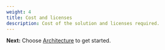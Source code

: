 ```yaml
---
weight: 4
title: Cost and licenses
description: Cost of the solution and licenses required.
---
```


<partner cost>

<AWS Service cost>

<Any other costs>

<Partner license>

<ABI license>

**Next:** Choose [Architecture](/architecture/index.html) to get started.
